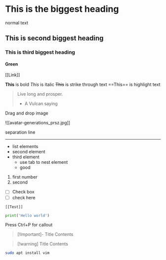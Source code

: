 # This is the biggest heading

normal text

## This is second biggest heading

### This is third biggest heading

#### Green

[[Link]]

**This** is bold
*This* is italic
~~This~~ is strike through text
==This== is highlight text

> Live long and prosper.
> - A Vulcan saying

Drag and drop image

![[avatar-generations_prsz.jpg]]

separation line

---

- list elements
- second element
- third element
	- use tab to nest element
	- good

1. first number
2. second

- [ ] Check box 
- [ ] check here

`[[Test]]`

```python
print('Hello world')

```

Press Ctrl+P for callout

> [!Important]- Title
> Contents


> [!warning] Title
> Contents

```bash
sudo apt install vim
```


